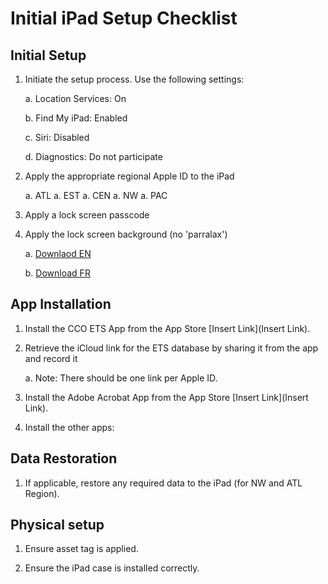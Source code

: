 # Initial iPad Setup Checklist

## Initial Setup

1. Initiate the setup process. Use the following settings:

    a. Location Services: On

    b. Find My iPad: Enabled

    c. Siri: Disabled

    d. Diagnostics: Do not participate

1. Apply the appropriate regional Apple ID to the iPad

    a. ATL
    a. EST
    a. CEN
    a. NW
    a. PAC

1. Apply a lock screen passcode

1. Apply the lock screen background (no 'parralax') 

    a. [Downlaod EN](https://github.com/cadets-ca/ets-docs/blob/master/Graphics/iPadBackground.jpg)

    b. [Download FR](https://github.com/cadets-ca/ets-docs/blob/master/Graphics/iPadBackground_FR.jpg)

## App Installation

1. Install the CCO ETS App from the App Store [Insert Link](Insert Link).

2. Retrieve the iCloud link for the ETS database by sharing it from the app and record it

    a. Note: There should be one link per Apple ID.

3. Install the Adobe Acrobat App from the App Store [Insert Link](Insert Link).

4. Install the other apps:

## Data Restoration

1. If applicable, restore any required data to the iPad (for NW and ATL Region).

## Physical setup

1. Ensure asset tag is applied.

2. Ensure the iPad case is installed correctly.
